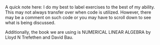 A quick note here: I do my best to label exercises to the best of my ability. This may not always transfer over when code is utilized. However, there may be a comment on such code or you may have to scroll down to see what is being discussed.

Additionally, the book we are using is NUMERICAL LINEAR ALGEBRA by Lloyd N Trefethen and David Bau.

